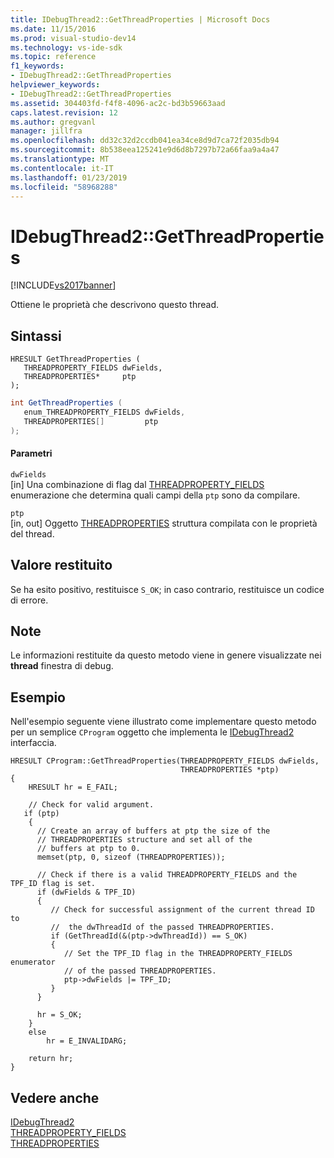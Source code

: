 ```yaml
---
title: IDebugThread2::GetThreadProperties | Microsoft Docs
ms.date: 11/15/2016
ms.prod: visual-studio-dev14
ms.technology: vs-ide-sdk
ms.topic: reference
f1_keywords:
- IDebugThread2::GetThreadProperties
helpviewer_keywords:
- IDebugThread2::GetThreadProperties
ms.assetid: 304403fd-f4f8-4096-ac2c-bd3b59663aad
caps.latest.revision: 12
ms.author: gregvanl
manager: jillfra
ms.openlocfilehash: dd32c32d2ccdb041ea34ce8d9d7ca72f2035db94
ms.sourcegitcommit: 8b538eea125241e9d6d8b7297b72a66faa9a4a47
ms.translationtype: MT
ms.contentlocale: it-IT
ms.lasthandoff: 01/23/2019
ms.locfileid: "58968288"
---
```

# <a name="idebugthread2getthreadproperties"></a>IDebugThread2::GetThreadProperties
[!INCLUDE[vs2017banner](../../../includes/vs2017banner.md)]

Ottiene le proprietà che descrivono questo thread.  
  
## <a name="syntax"></a>Sintassi  
  
```cpp#  
HRESULT GetThreadProperties (   
   THREADPROPERTY_FIELDS dwFields,  
   THREADPROPERTIES*     ptp  
);  
```  
  
```csharp  
int GetThreadProperties (   
   enum_THREADPROPERTY_FIELDS dwFields,  
   THREADPROPERTIES[]         ptp  
);  
```  
  
#### <a name="parameters"></a>Parametri  
 `dwFields`  
 [in] Una combinazione di flag dal [THREADPROPERTY_FIELDS](../../../extensibility/debugger/reference/threadproperty-fields.md) enumerazione che determina quali campi della `ptp` sono da compilare.  
  
 `ptp`  
 [in, out] Oggetto [THREADPROPERTIES](../../../extensibility/debugger/reference/threadproperties.md) struttura compilata con le proprietà del thread.  
  
## <a name="return-value"></a>Valore restituito  
 Se ha esito positivo, restituisce `S_OK`; in caso contrario, restituisce un codice di errore.  
  
## <a name="remarks"></a>Note  
 Le informazioni restituite da questo metodo viene in genere visualizzate nei **thread** finestra di debug.  
  
## <a name="example"></a>Esempio  
 Nell'esempio seguente viene illustrato come implementare questo metodo per un semplice `CProgram` oggetto che implementa le [IDebugThread2](../../../extensibility/debugger/reference/idebugthread2.md) interfaccia.  
  
```cpp#  
HRESULT CProgram::GetThreadProperties(THREADPROPERTY_FIELDS dwFields,  
                                      THREADPROPERTIES *ptp)  
{  
    HRESULT hr = E_FAIL;    
  
    // Check for valid argument.    
   if (ptp)    
    {    
      // Create an array of buffers at ptp the size of the  
      // THREADPROPERTIES structure and set all of the  
      // buffers at ptp to 0.    
      memset(ptp, 0, sizeof (THREADPROPERTIES));    
  
      // Check if there is a valid THREADPROPERTY_FIELDS and the TPF_ID flag is set.    
      if (dwFields & TPF_ID)    
      {    
         // Check for successful assignment of the current thread ID to  
         //  the dwThreadId of the passed THREADPROPERTIES.    
         if (GetThreadId(&(ptp->dwThreadId)) == S_OK)    
         {    
            // Set the TPF_ID flag in the THREADPROPERTY_FIELDS enumerator    
            // of the passed THREADPROPERTIES.    
            ptp->dwFields |= TPF_ID;    
         }    
      }    
  
      hr = S_OK;    
    }    
    else    
        hr = E_INVALIDARG;    
  
    return hr;    
}    
```  
  
## <a name="see-also"></a>Vedere anche  
 [IDebugThread2](../../../extensibility/debugger/reference/idebugthread2.md)   
 [THREADPROPERTY_FIELDS](../../../extensibility/debugger/reference/threadproperty-fields.md)   
 [THREADPROPERTIES](../../../extensibility/debugger/reference/threadproperties.md)
